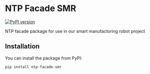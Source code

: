 # NTP Facade SMR

[![PyPI version](https://badge.fury.io/py/ntp-facade-smr.svg)](https://badge.fury.io/py/ntp-facade-smr)

NTP facade package for use in our smart manufactoring robot project

## Installation

You can install the package from PyPI:

```bash
pip install ntp-facade-smr
